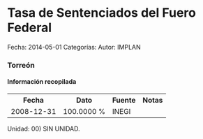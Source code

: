 Tasa de Sentenciados del Fuero Federal
=====

Fecha: 2014-05-01
Categorías: 
Autor: IMPLAN

### Torreón

#### Información recopilada

<table class="table table-hover table-bordered">
  <tr><th>Fecha</th><th>Dato</th><th>Fuente</th><th>Notas</th></tr>
  <tr><td>2008-12-31</td><td>100.0000 %</td><td>INEGI</td><td></td></tr>
</table>

Unidad: 00) SIN UNIDAD.
